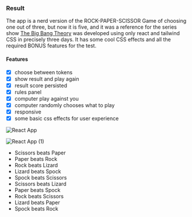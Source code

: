 ### Result

The app is a nerd version of the ROCK-PAPER-SCISSOR Game of choosing one out of three, but now it is five, and it was a reference for the series show [The Big Bang Theory](https://www.youtube.com/watch?v=iSHPVCBsnLw) was developed using only react and tailwind CSS in precisely three days. It has some cool CSS effects and all the required BONUS features for the test.

#### Features
- [x] choose between tokens
- [x] show result and play again
- [x] result score persisted
- [x] rules panel
- [x] computer play against you
- [x] computer randomly chooses what to play
- [x] responsive
- [x] some basic css effects for user experience

![React App](https://user-images.githubusercontent.com/34718184/178153944-fbbfa4ea-e783-4b82-be77-871168070b95.gif)

![React App (1)](https://user-images.githubusercontent.com/34718184/178154150-27e1afae-5a69-4eb7-97c5-71d69fd65dde.gif)

-   Scissors beats Paper
-   Paper beats Rock
-   Rock beats Lizard
-   Lizard beats Spock
-   Spock beats Scissors
-   Scissors beats Lizard
-   Paper beats Spock
-   Rock beats Scissors
-   Lizard beats Paper
-   Spock beats Rock
